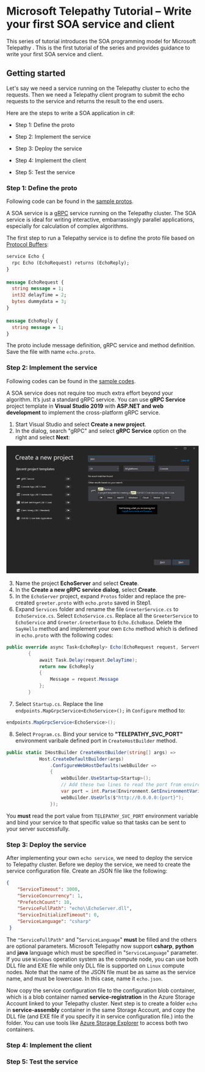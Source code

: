 # Microsoft Telepathy Tutorial – Write your first SOA service and client

This series of tutorial introduces the SOA programming model for Microsoft Telepathy . This is the first tutorial of the series and provides guidance to write your first SOA service and client. 

## Getting started

Let's say we need a service running on the Telepathy cluster to echo the requests. Then we need a Telepathy client program to submit the echo requests to the service and returns the result to the end users. 

Here are the steps to write a SOA application in c#:

- Step 1: Define the proto

- Step 2: Implement the service

- Step 3: Deploy the service

- Step 4: Implement the client

- Step 5: Test the service

### Step 1: Define the proto

Following code can be found in the [sample protos](../samples/protos/).

A SOA service is a [gRPC](https://grpc.io/) service running on the Telepathy cluster. The SOA service is ideal for writing interactive, embarrassingly parallel applications, especially for calculation of complex algorithms.

The first step to run a Telepathy service is to define the proto file based on [Protocol Buffers](https://developers.google.com/protocol-buffers):
```protobuf
service Echo {
  rpc Echo (EchoRequest) returns (EchoReply);
}

message EchoRequest {
  string message = 1;
  int32 delayTime = 2;
  bytes dummydata = 3;
}

message EchoReply {
  string message = 1;
}
```
 The proto include message definition, gRPC service and method definition. Save the file with name `echo.proto`.

### Step 2: Implement the service

Following codes can be found in the [sample codes](../samples/csharp/). 

A SOA service does not require too much extra effort beyond your algorithm. It’s just a standard gRPC service. You can use **gRPC Service** project template in **Visual Studio 2019** with **ASP.NET and web development** to implement the cross-platform gRPC service. 
1. Start Visual Studio and select **Create a new project**. 
2. In the dialog, search "gRPC" and select **gRPC Service** option on the right and select **Next**:

![image-20200918140652528](microsoft-telepathy-tutorial-write-your-fitst-soa-service-and-client.media/add-grpc-project.png)

3. Name the project **EchoServer** and select **Create**.
4. In the **Create a new gRPC service dialog**, select **Create**.
5. In the `EchoServer` project, expand `Protos` folder and replace the pre-created `greeter.proto` with `echo.proto` saved in Step1.
6. Expand `Services` folder and rename the file `GreeterService.cs` to `EchoService.cs`. Select `EchoService.cs`. Replace all the `GreeterService` to `EchoService` and `Greeter.GreeterBase` to `Echo.EchoBase`. Delete the `SayHello` method and implement your own `Echo` method which is defined in `echo.proto` with the following codes:

```csharp
public override async Task<EchoReply> Echo(EchoRequest request, ServerCallContext context)
        {
            await Task.Delay(request.DelayTime);
            return new EchoReply
            {
                Message = request.Message
            };
        }
```

7. Select `Startup.cs`. Replace the line `endpoints.MapGrpcService<EchoService>();` in `Configure` method to:

```csharp
endpoints.MapGrpcService<EchoService>();
```

8. Select `Program.cs`. Bind your service to **"TELEPATHY_SVC_PORT"** environment varibale defined port in `CreateHostBuilder` method.

```csharp
public static IHostBuilder CreateHostBuilder(string[] args) =>
            Host.CreateDefaultBuilder(args)
                .ConfigureWebHostDefaults(webBuilder =>
                {
                    webBuilder.UseStartup<Startup>();
                    // Add these two lines to read the port from environment variable.
                    var port = int.Parse(Environment.GetEnvironmentVariable("TELEPATHY_SVC_PORT"));
                    webBuilder.UseUrls($"http://0.0.0.0:{port}");
                });
```

You **must** read the port value from `TELEPATHY_SVC_PORT` environment variable and bind your service to that specific value so that tasks can be sent to your server successfully.

### Step 3: Deploy the service

After implementing your own `echo service`, we need to deploy the service to Telepathy cluster. Before we deploy the service, we need to create the service configuration file. Create an JSON file like the following:
```json
{
    "ServiceTimeout": 3000,
    "ServiceConcurrency": 1,
    "PrefetchCount": 10,
    "ServiceFullPath": "echo\\EchoServer.dll",
    "ServiceInitializeTimeout": 0,
    "ServiceLanguage": "csharp"
 }
```

The `"ServiceFullPath"` and "`ServiceLanguage`" **must** be filled and the others are optional parameters. Microsoft Telepathy now support **csharp**, **python** and **java** language which must be specified in "`ServiceLanguage`" parameter. If you use `Windows` operation system as the compute node, you can use both DLL file and EXE file while only DLL file is supported on `Linux` compute nodes. Note that the name of the JSON file must be as same as the service name, and must be lowercase. In this case, name it `echo.json`.

Now copy the service configuration file to the configuration blob container, which is a blob container named **service-registration** in the Azure Storage Account linked to your Telepathy cluster. Next step is to create a folder `echo` in **service-assembly** container in the same Storage Account, and copy the DLL file (and EXE file if you specify it in service configuration file.) into the folder. You can use tools like [Azure Storage Explorer](https://azure.microsoft.com/en-us/features/storage-explorer/) to access both two containers. 

### Step 4: Implement the client

### Step 5: Test the service